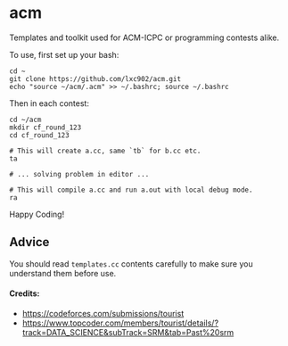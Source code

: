 # acm

Templates and toolkit used for ACM-ICPC or programming contests alike.

To use, first set up your bash: 

```
cd ~
git clone https://github.com/lxc902/acm.git
echo "source ~/acm/.acm" >> ~/.bashrc; source ~/.bashrc
```

Then in each contest:

```
cd ~/acm
mkdir cf_round_123
cd cf_round_123

# This will create a.cc, same `tb` for b.cc etc.
ta

# ... solving problem in editor ...

# This will compile a.cc and run a.out with local debug mode.
ra 
```

Happy Coding!


## Advice
You should read `templates.cc` contents carefully to make sure you understand them before use.


#### Credits:
- https://codeforces.com/submissions/tourist
- https://www.topcoder.com/members/tourist/details/?track=DATA_SCIENCE&subTrack=SRM&tab=Past%20srm
